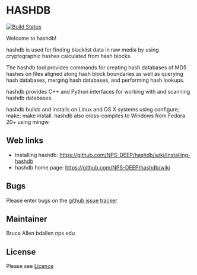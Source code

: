 HASHDB
======
[![Build Status](https://travis-ci.com/NPS-DEEP/hashdb.svg?branch=master)](https://travis-ci.com/NPS-DEEP/hashdb)

Welcome to hashdb!

hashdb is used for finding blacklist data in raw media
by using cryptographic hashes calculated from hash blocks.

The hashdb tool provides commands for creating hash databases
of MD5 hashes on files aligned along hash block boundaries as well as querying
hash databases, merging hash databases, and performing hash lookups.

hashdb provides C++ and Python interfaces for working with and scanning
hashdb databases.

hashdb builds and installs on Linux and OS X systems using
configure; make; make install.  hashdb also cross-compiles to Windows
from Fedora 20+ using mingw.

Web links
----------
* Installing hashdb: https://github.com/NPS-DEEP/hashdb/wiki/Installing-hashdb
* hashdb home page: https://github.com/NPS-DEEP/hashdb/wiki

Bugs
----
Please enter bugs on the [github issue tracker](https://github.com/NPS-DEEP/hashdb/issues?state=open)

Maintainer
----------
Bruce Allen bdallen nps edu

License
-------
Please see [Licence](https://github.com/NPS-DEEP/hashdb/wiki/License)

